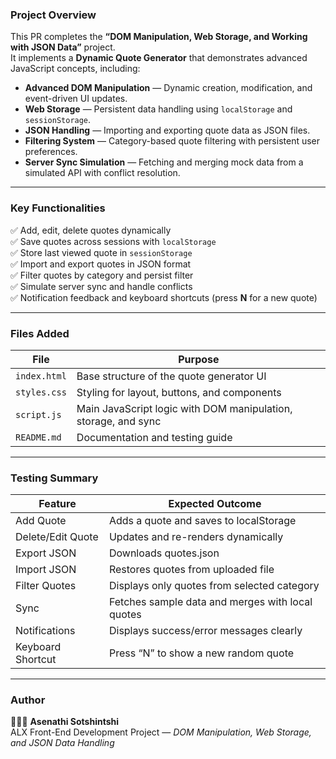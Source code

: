 ### Project Overview

This PR completes the **“DOM Manipulation, Web Storage, and Working with JSON Data”** project.  
It implements a **Dynamic Quote Generator** that demonstrates advanced JavaScript concepts, including:

- **Advanced DOM Manipulation** — Dynamic creation, modification, and event-driven UI updates.
- **Web Storage** — Persistent data handling using `localStorage` and `sessionStorage`.
- **JSON Handling** — Importing and exporting quote data as JSON files.
- **Filtering System** — Category-based quote filtering with persistent user preferences.
- **Server Sync Simulation** — Fetching and merging mock data from a simulated API with conflict resolution.

---

### Key Functionalities
✅ Add, edit, delete quotes dynamically  
✅ Save quotes across sessions with `localStorage`  
✅ Store last viewed quote in `sessionStorage`  
✅ Import and export quotes in JSON format  
✅ Filter quotes by category and persist filter  
✅ Simulate server sync and handle conflicts  
✅ Notification feedback and keyboard shortcuts (press **N** for a new quote)

---

### Files Added
| File | Purpose |
|------|----------|
| `index.html` | Base structure of the quote generator UI |
| `styles.css` | Styling for layout, buttons, and components |
| `script.js` | Main JavaScript logic with DOM manipulation, storage, and sync |
| `README.md` | Documentation and testing guide |

---

### Testing Summary
| Feature | Expected Outcome |
|----------|------------------|
| Add Quote | Adds a quote and saves to localStorage |
| Delete/Edit Quote | Updates and re-renders dynamically |
| Export JSON | Downloads quotes.json |
| Import JSON | Restores quotes from uploaded file |
| Filter Quotes | Displays only quotes from selected category |
| Sync | Fetches sample data and merges with local quotes |
| Notifications | Displays success/error messages clearly |
| Keyboard Shortcut | Press “N” to show a new random quote |

---

### Author
👩🏽‍💻 **Asenathi Sotshintshi**  
ALX Front-End Development Project — *DOM Manipulation, Web Storage, and JSON Data Handling*

